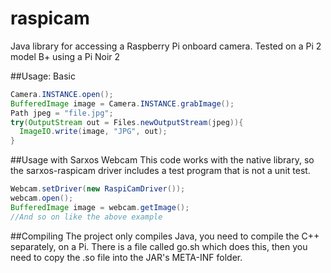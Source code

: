 # raspicam
Java library for accessing a Raspberry Pi onboard camera.
Tested on a Pi 2 model B+ using a Pi Noir 2

##Usage:
Basic
```java
Camera.INSTANCE.open();
BufferedImage image = Camera.INSTANCE.grabImage();
Path jpeg = "file.jpg";
try(OutputStream out = Files.newOutputStream(jpeg)){
  ImageIO.write(image, "JPG", out);
}
```
##Usage with Sarxos Webcam
This code works with the native library, so the sarxos-raspicam driver includes
a test program that is not a unit test.
```java
Webcam.setDriver(new RaspiCamDriver());
webcam.open();
BufferedImage image = webcam.getImage();
//And so on like the above example
```
##Compiling
The project only compiles Java, you need to compile the C++ separately, on a Pi.
There is a file called go.sh which does this, then you need to copy the .so
file into the JAR's META-INF folder.
